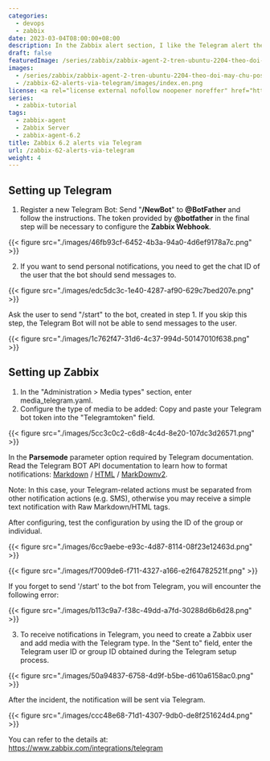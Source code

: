 ```yaml
---
categories:
  - devops
  - zabbix
date: 2023-03-04T08:00:00+08:00
description: In the Zabbix alert section, I like the Telegram alert the most because it is fast and secure
draft: false
featuredImage: /series/zabbix/zabbix-agent-2-tren-ubuntu-2204-theo-doi-may-chu-postgresql.webp
images:
  - /series/zabbix/zabbix-agent-2-tren-ubuntu-2204-theo-doi-may-chu-postgresql.webp
  - /zabbix-62-alerts-via-telegram/images/index.en.png
license: <a rel="license external nofollow noopener noreffer" href="https://creativecommons.org/licenses/by-nc/4.0/" target="_blank">CC BY-NC 4.0</a>
series:
  - zabbix-tutorial
tags:
  - zabbix-agent
  - Zabbix Server
  - zabbix-agent-6.2
title: Zabbix 6.2 alerts via Telegram
url: /zabbix-62-alerts-via-telegram
weight: 4
---
```


## Setting up Telegram

1. Register a new Telegram Bot: Send "**/NewBot**" to **@BotFather** and follow the instructions. The token provided by **@botfather** in the final step will be necessary to configure the **Zabbix Webhook**.

{{< figure src="./images/46fb93cf-6452-4b3a-94a0-4d6ef9178a7c.png" >}}

2. If you want to send personal notifications, you need to get the chat ID of the user that the bot should send messages to.

{{< figure src="./images/edc5dc3c-1e40-4287-af90-629c7bed207e.png" >}}

Ask the user to send "/start" to the bot, created in step 1. If you skip this step, the Telegram Bot will not be able to send messages to the user.

{{< figure src="./images/1c762f47-31d6-4c37-994d-50147010f638.png" >}}

## Setting up Zabbix

1. In the "Administration > Media types" section, enter media_telegram.yaml.
2. Configure the type of media to be added: Copy and paste your Telegram bot token into the "Telegramtoken" field.

{{< figure src="./images/5cc3c0c2-c6d8-4c4d-8e20-107dc3d26571.png" >}}

In the **Parsemode** parameter option required by Telegram documentation. Read the Telegram BOT API documentation to learn how to format notifications: [Markdown](https://core.telegram.org/bots/api#markdown-style) / [HTML](https://core.telegram.org/bots/api#html-style) / [MarkDownv2](https://core.telegram.org/bots/api#markdownv2-style).

Note: In this case, your Telegram-related actions must be separated from other notification actions (e.g. SMS), otherwise you may receive a simple text notification with Raw Markdown/HTML tags.

After configuring, test the configuration by using the ID of the group or individual.

{{< figure src="./images/6cc9aebe-e93c-4d87-8114-08f23e12463d.png" >}}

{{< figure src="./images/f7009de6-f711-4327-a166-e2f64782521f.png" >}}

If you forget to send '/start' to the bot from Telegram, you will encounter the following error:

{{< figure src="./images/b113c9a7-f38c-49dd-a7fd-30288d6b6d28.png" >}}

3. To receive notifications in Telegram, you need to create a Zabbix user and add media with the Telegram type. In the "Sent to" field, enter the Telegram user ID or group ID obtained during the Telegram setup process.

{{< figure src="./images/50a94837-6758-4d9f-b5be-d610a6158ac0.png" >}}

After the incident, the notification will be sent via Telegram.

{{< figure src="./images/ccc48e68-71d1-4307-9db0-de8f251624d4.png" >}}

You can refer to the details at: https://www.zabbix.com/integrations/telegram
